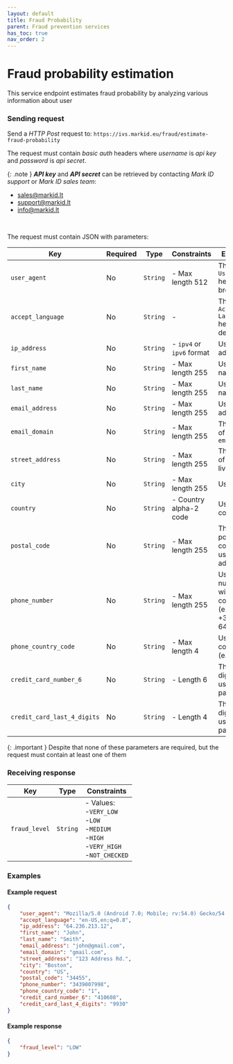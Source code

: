 ```yaml
---
layout: default
title: Fraud Probability
parent: Fraud prevention services
has_toc: true
nav_order: 2
---
```


# Fraud probability estimation

This service endpoint estimates fraud probability by analyzing various information about user

### Sending request

Send a *HTTP Post* request to: `https://ivs.markid.eu/fraud/estimate-fraud-probability`

The request must contain *basic auth* headers where *username* is *api key* and *password* is *api secret*.

{: .note }
***API key*** and ***API secret*** can be retrieved by contacting *Mark ID support* or *Mark ID sales team*:
- sales@markid.lt
- support@markid.lt
- info@markid.lt

<br/>

The request must contain JSON with parameters:

|Key|Required|Type|Constraints|Explanation|
|---|---|---|---|---|
|`user_agent`|No|`String`|- Max length 512|The HTTP `User-Agent` header of the browser|
|`accept_language`|No|`String`|-|The HTTP `Accept-Language` header of the device|
|`ip_address`|No|`String`|- `ipv4` or `ipv6` format|User's IP address|
|`first_name`|No|`String`|- Max length 255|User's first name|
|`last_name`|No|`String`|- Max length 255|User's last name|
|`email_address`|No|`String`|- Max length 255|User's email address|
|`email_domain`|No|`String`|- Max length 255|The domain of the `email_address`|
|`street_address`|No|`String`|- Max length 255|The first line of the user's living address|
|`city`|No|`String`|- Max length 255|User's city|
|`country`|No|`String`|- Country alpha-2 code|User's country|
|`postal_code`|No|`String`|- Max length 255|The postal/zip code of user's living address|
|`phone_number`|No|`String`|- Max length 255|User's phone number without country code (e.g. without +370, only 640...)|
|`phone_country_code`|No|`String`|- Max length 4|User's phone country code (e.g. +370)|
|`credit_card_number_6`|No|`String`|- Length 6|The first 6 digits of the user's payment card|
|`credit_card_last_4_digits`|No|`String`|- Length 4|The last 4 digits of the user's payment card|

{: .important }
Despite that none of these parameters are required, but the request must contain at least one of them

### Receiving response

|Key|Type|Constraints|
|---|---|---|
|`fraud_level`|`String`|- Values:<br/>-`VERY_LOW`<br/>-`LOW`<br/>-`MEDIUM`<br/>-`HIGH`<br/>-`VERY_HIGH`<br/>-`NOT_CHECKED`|


### Examples

#### Example request

```json
{
    "user_agent": "Mozilla/5.0 (Android 7.0; Mobile; rv:54.0) Gecko/54.0 Firefox/54.0",
    "accept_language": "en-US,en;q=0.8",
    "ip_address": "64.236.213.12",
    "first_name": "John",
    "last_name": "Smith",
    "email_address": "john@gmail.com",
    "email_domain": "gmail.com",
    "street_address": "123 Address Rd.",
    "city": "Boston",
    "country": "US",
    "postal_code": "34455",
    "phone_number": "3439007998",
    "phone_country_code": "1",
    "credit_card_number_6": "410608",
    "credit_card_last_4_digits": "9930"
}
```

#### Example response

```json
{
    "fraud_level": "LOW"
}
```
